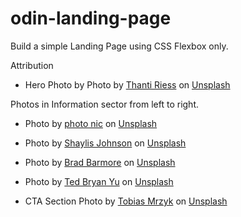 # odin-landing-page

Build a simple Landing Page using CSS Flexbox only.

Attribution

- Hero Photo by Photo by <a href="https://unsplash.com/@thanti_riess?utm_source=unsplash&utm_medium=referral&utm_content=creditCopyText">Thanti Riess</a> on <a href="https://unsplash.com/photos/pv73RsuG8f4?utm_source=unsplash&utm_medium=referral&utm_content=creditCopyText">Unsplash</a>

Photos in Information sector from left to right.

- Photo by <a href="https://unsplash.com/@chiro?utm_source=unsplash&utm_medium=referral&utm_content=creditCopyText">photo nic</a> on <a href="https://unsplash.com/photos/xOigCUcFdA8?utm_source=unsplash&utm_medium=referral&utm_content=creditCopyText">Unsplash</a>

- Photo by <a href="https://unsplash.com/@cloudjumper22?utm_source=unsplash&utm_medium=referral&utm_content=creditCopyText">Shaylis Johnson</a> on <a href="https://unsplash.com/photos/W8ELBQgwqgk?utm_source=unsplash&utm_medium=referral&utm_content=creditCopyText">Unsplash</a>

- Photo by <a href="https://unsplash.com/@bradbarmore?utm_source=unsplash&utm_medium=referral&utm_content=creditCopyText">Brad Barmore</a> on <a href="https://unsplash.com/photos/IQxcuHBF7Uo?utm_source=unsplash&utm_medium=referral&utm_content=creditCopyText">Unsplash</a>

- Photo by <a href="https://unsplash.com/@wanderingteddybear?utm_source=unsplash&utm_medium=referral&utm_content=creditCopyText">Ted Bryan Yu</a> on <a href="https://unsplash.com/photos/5mezpWin6T8?utm_source=unsplash&utm_medium=referral&utm_content=creditCopyText">Unsplash</a>

- CTA Section Photo by <a href="https://unsplash.com/@tobiasmrzyk?utm_source=unsplash&utm_medium=referral&utm_content=creditCopyText">Tobias Mrzyk</a> on <a href="https://unsplash.com/photos/iuqmGmst5Po?utm_source=unsplash&utm_medium=referral&utm_content=creditCopyText">Unsplash</a>
